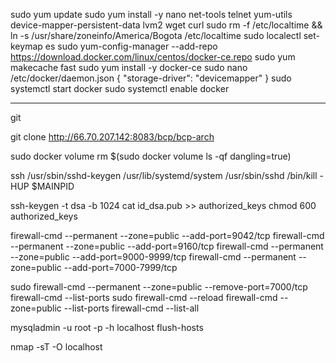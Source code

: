 sudo yum update
sudo yum install -y nano net-tools telnet yum-utils device-mapper-persistent-data lvm2 wget curl
sudo rm -f /etc/localtime && ln -s /usr/share/zoneinfo/America/Bogota /etc/localtime
sudo localectl set-keymap es
sudo yum-config-manager --add-repo https://download.docker.com/linux/centos/docker-ce.repo
sudo yum makecache fast
sudo yum install -y docker-ce
sudo nano /etc/docker/daemon.json 
{
  "storage-driver": "devicemapper"
}
sudo systemctl start docker
sudo systemctl enable docker


--------------------------------------------------------------------------------------------------
git

git clone http://66.70.207.142:8083/bcp/bcp-arch

sudo docker volume rm $(sudo docker volume ls -qf dangling=true)

ssh
/usr/sbin/sshd-keygen
/usr/lib/systemd/system
/usr/sbin/sshd
/bin/kill -HUP $MAINPID

ssh-keygen -t dsa -b 1024
cat id_dsa.pub >> authorized_keys
chmod 600 authorized_keys


firewall-cmd --permanent --zone=public --add-port=9042/tcp
firewall-cmd --permanent --zone=public --add-port=9160/tcp
firewall-cmd --permanent --zone=public --add-port=9000-9999/tcp
firewall-cmd --permanent --zone=public --add-port=7000-7999/tcp

sudo firewall-cmd --permanent --zone=public --remove-port=7000/tcp
firewall-cmd --list-ports
sudo firewall-cmd --reload
firewall-cmd --zone=public --list-ports
firewall-cmd --list-all

mysqladmin -u root -p -h localhost flush-hosts

nmap -sT -O localhost
